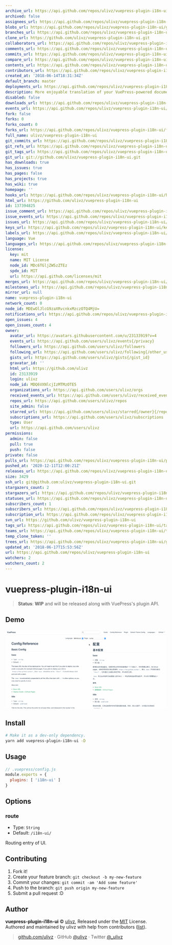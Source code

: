 ```yaml
---
archive_url: https://api.github.com/repos/ulivz/vuepress-plugin-i18n-ui/{archive_format}{/ref}
archived: false
assignees_url: https://api.github.com/repos/ulivz/vuepress-plugin-i18n-ui/assignees{/user}
blobs_url: https://api.github.com/repos/ulivz/vuepress-plugin-i18n-ui/git/blobs{/sha}
branches_url: https://api.github.com/repos/ulivz/vuepress-plugin-i18n-ui/branches{/branch}
clone_url: https://github.com/ulivz/vuepress-plugin-i18n-ui.git
collaborators_url: https://api.github.com/repos/ulivz/vuepress-plugin-i18n-ui/collaborators{/collaborator}
comments_url: https://api.github.com/repos/ulivz/vuepress-plugin-i18n-ui/comments{/number}
commits_url: https://api.github.com/repos/ulivz/vuepress-plugin-i18n-ui/commits{/sha}
compare_url: https://api.github.com/repos/ulivz/vuepress-plugin-i18n-ui/compare/{base}...{head}
contents_url: https://api.github.com/repos/ulivz/vuepress-plugin-i18n-ui/contents/{+path}
contributors_url: https://api.github.com/repos/ulivz/vuepress-plugin-i18n-ui/contributors
created_at: '2018-06-14T18:31:34Z'
default_branch: master
deployments_url: https://api.github.com/repos/ulivz/vuepress-plugin-i18n-ui/deployments
description: More enjoyable translation of your VuePress-powered documents
disabled: false
downloads_url: https://api.github.com/repos/ulivz/vuepress-plugin-i18n-ui/downloads
events_url: https://api.github.com/repos/ulivz/vuepress-plugin-i18n-ui/events
fork: false
forks: 0
forks_count: 0
forks_url: https://api.github.com/repos/ulivz/vuepress-plugin-i18n-ui/forks
full_name: ulivz/vuepress-plugin-i18n-ui
git_commits_url: https://api.github.com/repos/ulivz/vuepress-plugin-i18n-ui/git/commits{/sha}
git_refs_url: https://api.github.com/repos/ulivz/vuepress-plugin-i18n-ui/git/refs{/sha}
git_tags_url: https://api.github.com/repos/ulivz/vuepress-plugin-i18n-ui/git/tags{/sha}
git_url: git://github.com/ulivz/vuepress-plugin-i18n-ui.git
has_downloads: true
has_issues: true
has_pages: false
has_projects: true
has_wiki: true
homepage: ''
hooks_url: https://api.github.com/repos/ulivz/vuepress-plugin-i18n-ui/hooks
html_url: https://github.com/ulivz/vuepress-plugin-i18n-ui
id: 137394825
issue_comment_url: https://api.github.com/repos/ulivz/vuepress-plugin-i18n-ui/issues/comments{/number}
issue_events_url: https://api.github.com/repos/ulivz/vuepress-plugin-i18n-ui/issues/events{/number}
issues_url: https://api.github.com/repos/ulivz/vuepress-plugin-i18n-ui/issues{/number}
keys_url: https://api.github.com/repos/ulivz/vuepress-plugin-i18n-ui/keys{/key_id}
labels_url: https://api.github.com/repos/ulivz/vuepress-plugin-i18n-ui/labels{/name}
language: Vue
languages_url: https://api.github.com/repos/ulivz/vuepress-plugin-i18n-ui/languages
license:
  key: mit
  name: MIT License
  node_id: MDc6TGljZW5zZTEz
  spdx_id: MIT
  url: https://api.github.com/licenses/mit
merges_url: https://api.github.com/repos/ulivz/vuepress-plugin-i18n-ui/merges
milestones_url: https://api.github.com/repos/ulivz/vuepress-plugin-i18n-ui/milestones{/number}
mirror_url: null
name: vuepress-plugin-i18n-ui
network_count: 0
node_id: MDEwOlJlcG9zaXRvcnkxMzczOTQ4MjU=
notifications_url: https://api.github.com/repos/ulivz/vuepress-plugin-i18n-ui/notifications{?since,all,participating}
open_issues: 4
open_issues_count: 4
owner:
  avatar_url: https://avatars.githubusercontent.com/u/23133919?v=4
  events_url: https://api.github.com/users/ulivz/events{/privacy}
  followers_url: https://api.github.com/users/ulivz/followers
  following_url: https://api.github.com/users/ulivz/following{/other_user}
  gists_url: https://api.github.com/users/ulivz/gists{/gist_id}
  gravatar_id: ''
  html_url: https://github.com/ulivz
  id: 23133919
  login: ulivz
  node_id: MDQ6VXNlcjIzMTMzOTE5
  organizations_url: https://api.github.com/users/ulivz/orgs
  received_events_url: https://api.github.com/users/ulivz/received_events
  repos_url: https://api.github.com/users/ulivz/repos
  site_admin: false
  starred_url: https://api.github.com/users/ulivz/starred{/owner}{/repo}
  subscriptions_url: https://api.github.com/users/ulivz/subscriptions
  type: User
  url: https://api.github.com/users/ulivz
permissions:
  admin: false
  pull: true
  push: false
private: false
pulls_url: https://api.github.com/repos/ulivz/vuepress-plugin-i18n-ui/pulls{/number}
pushed_at: '2020-12-11T12:00:21Z'
releases_url: https://api.github.com/repos/ulivz/vuepress-plugin-i18n-ui/releases{/id}
size: 3429
ssh_url: git@github.com:ulivz/vuepress-plugin-i18n-ui.git
stargazers_count: 2
stargazers_url: https://api.github.com/repos/ulivz/vuepress-plugin-i18n-ui/stargazers
statuses_url: https://api.github.com/repos/ulivz/vuepress-plugin-i18n-ui/statuses/{sha}
subscribers_count: 1
subscribers_url: https://api.github.com/repos/ulivz/vuepress-plugin-i18n-ui/subscribers
subscription_url: https://api.github.com/repos/ulivz/vuepress-plugin-i18n-ui/subscription
svn_url: https://github.com/ulivz/vuepress-plugin-i18n-ui
tags_url: https://api.github.com/repos/ulivz/vuepress-plugin-i18n-ui/tags
teams_url: https://api.github.com/repos/ulivz/vuepress-plugin-i18n-ui/teams
temp_clone_token: ''
trees_url: https://api.github.com/repos/ulivz/vuepress-plugin-i18n-ui/git/trees{/sha}
updated_at: '2018-06-17T15:53:56Z'
url: https://api.github.com/repos/ulivz/vuepress-plugin-i18n-ui
watchers: 2
watchers_count: 2
---
```


# vuepress-plugin-i18n-ui

> **Status**: **WIP** and will be released along with VuePress's plugin API.

## Demo

![](https://raw.githubusercontent.com/ULIVZ/vuepress-plugin-i18n-ui/master/demo.gif)

## Install

```bash
# Make it as a dev-only dependency.
yarn add vuepress-plugin-i18n-ui -D
```

## Usage


``` js
// .vuepress/config.js
module.exports = {
  plugins: [ 'i18n-ui' ]
}
```

## Options

### route

- Type: `String`
- Default: `/i18n-ui/`

Routing entry of UI.

## Contributing

1. Fork it!
2. Create your feature branch: `git checkout -b my-new-feature`
3. Commit your changes: `git commit -am 'Add some feature'`
4. Push to the branch: `git push origin my-new-feature`
5. Submit a pull request :D

## Author

**vuepress-plugin-i18n-ui** © [ulivz](https://github.com/ULIVZ), Released under the [MIT](https://raw.githubusercontent.com/ULIVZ/vuepress-plugin-i18n-ui/master/LICENSE) License.<br>
Authored and maintained by ulivz with help from contributors ([list](https://github.com/ULIVZ/vuepress-plugin-i18n-ui/contributors)).

> [github.com/ulivz](https://github.com/ulivz) · GitHub [@ulivz](https://github.com/ULIVZ) · Twitter [@_ulivz](https://twitter.com/_ulivz)
